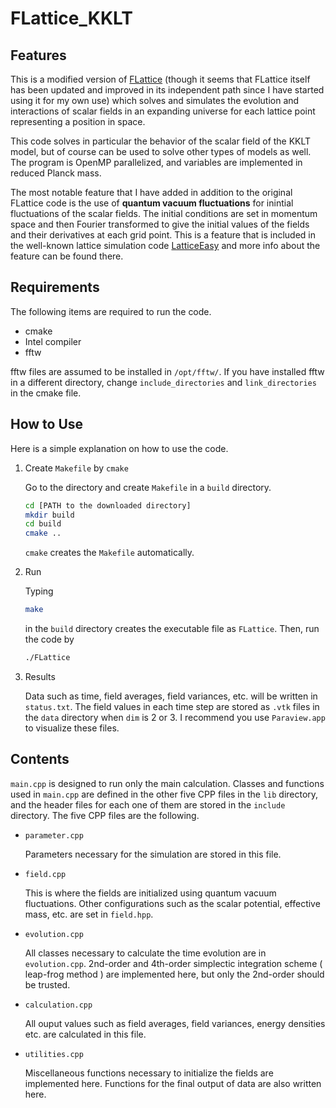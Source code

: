 # FLattice_KKLT
## Features
This is a modified version of [FLattice](https://github.com/Axion243/FLattice) (though it seems that FLattice itself has been updated and improved in its independent path since I have started using it for my own use) which solves and simulates the evolution and interactions of scalar fields in an expanding universe for each lattice point representing a position in space. 

This code solves in particular the behavior of the scalar field of the KKLT model, but of course can be used to solve other types of models as well.
The program is OpenMP parallelized, and variables are implemented in reduced Planck mass.  

The most notable feature that I have added in addition to the original FLattice code is the use of **quantum vacuum fluctuations** for inintial fluctuations of the scalar fields. The initial conditions are set in momentum space and then Fourier transformed to give the initial values of the fields and their derivatives at each grid point. This is a feature that is included in the well-known lattice simulation code [LatticeEasy](http://www.felderbooks.com/latticeeasy/) and more info about the feature can be found there. 

## Requirements
The following items are required to run the code.
- cmake
- Intel compiler
- fftw

fftw files are assumed to be installed in  `/opt/fftw/`. If you have installed fftw in a different directory, change `include_directories` and `link_directories` in the cmake file.

## How to Use

Here is a simple explanation on how to use the code.

1. Create `Makefile` by `cmake`

   Go to the directory and create `Makefile` in a `build` directory.

   ```bash
   cd [PATH to the downloaded directory]
   mkdir build
   cd build
   cmake ..
   ```

   `cmake` creates the `Makefile` automatically.

2. Run

   Typing

   ```bash
   make
   ```

   in the `build` directory creates the executable file as `FLattice`. Then, run the code by

   ```bash
   ./FLattice
   ```

3. Results

   Data such as time, field averages, field variances, etc. will be written in `status.txt`. The field values in each time step are stored as `.vtk` files in the `data` directory when `dim` is 2 or 3. I recommend you use `Paraview.app` to visualize these files.

## Contents

 `main.cpp` is designed to run only the main calculation. Classes and functions used in `main.cpp` are defined in the other five CPP files in the `lib` directory, and the header files for each one of them are stored in the `include` directory.
The five CPP files are the following.

- `parameter.cpp`

  Parameters necessary for the simulation are stored in this file.

- `field.cpp`

  This is where the fields are initialized using quantum vacuum fluctuations. Other configurations such as the scalar potential, effective mass, etc. are set in `field.hpp`.

- `evolution.cpp`

  All classes necessary to calculate the time evolution are in `evolution.cpp`. 2nd-order and 4th-order simplectic integration scheme ( leap-frog method ) are implemented here, but only the 2nd-order should be trusted.
  
- `calculation.cpp`
  
  All ouput values such as field averages, field variances, energy densities etc. are calculated in this file.   
  
- `utilities.cpp`
  
  Miscellaneous functions necessary to initialize the fields are implemented here. Functions for the final output of data are also written here.  
